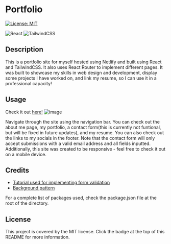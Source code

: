 # Portfolio

[![License: MIT](https://img.shields.io/badge/License-MIT-yellow.svg)](https://opensource.org/licenses/MIT)

![React](https://img.shields.io/badge/react-%2320232a.svg?style=for-the-badge&logo=react&logoColor=%2361DAFB)
![TailwindCSS](https://img.shields.io/badge/tailwindcss-%2338B2AC.svg?style=for-the-badge&logo=tailwind-css&logoColor=white)

## Description

This is a portfolio site for myself hosted using Netlify and built using React and TailwindCSS. It also uses React Router to implement different pages. It was built to showcase my skills in web design and development, display some projects I have worked on, and link my resume, so I can use it in a professional capacity!

## Usage

Check it out [here!](https://otekolste.netlify.app/)
![image](https://github.com/user-attachments/assets/020e0212-31df-4647-ade6-fda8cb720b15)

Navigate through the site using the navigation bar. You can check out the about me page, my portfolio, a contact form(this is currently not funtional, but will be fixed in future updates), and my resume. You can also check out the links to my socials in the footer. 
Note that the contact form will only accept submissions with a valid email address and all fields inputted.
Additionally, this site was created to be responsive - feel free to check it out on a mobile device. 

## Credits

* [Tutorial used for implementing form validation](https://dev.to/deyemiobaa/adding-custom-validation-to-a-form-with-tailwindcss-1e7d)
* [Background pattern](https://www.svgbackgrounds.com/set/free-svg-backgrounds-and-patterns/)

For a complete list of packages used, check the package.json file at the root of the directory.

## License

This project is covered by the MIT license. 
Click the badge at the top of this README for more information.
